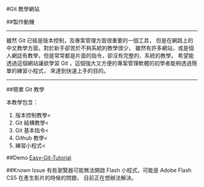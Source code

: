 #Git 教學網站

##製作動機
***
雖然 Git 已經是版本控制，及專案管理方面很重要的一個工具，
但是在網路上的中文教學方面，對於新手卻苦於不夠系統的教學很少，
雖然有許多網站，或是個人網誌有教學，但是常常都是片面的指令，卻沒有完整的、系統的教學。
希望能透過這個網站讓欲學習 Git ，這個強大又方便的專案管理軟體的初學者能夠透過簡單的練習小程式，
來達到快速上手的目的。
***

##簡單 Git 教學

本教學包含：

1. 版本控制教學<
2. Git 結構教學<
3. Git 基本指令<
4. Github 教學<
5. 練習小程式<

##Demo
[Easy-Git-Tutorial](http://dylandy.github.io/Easy-Git-Tutorial/index.html) 

##Known Issue
有些瀏覽器可能無法開啟 Flash 小程式，可能是 Adobe Flash CS5 在產生影片的時候的問題，
目前正在想辦法解決。
